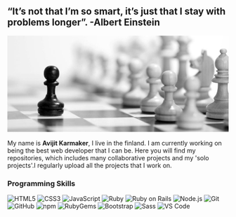## “It’s not that I’m so smart, it’s just that I stay with problems longer”. -Albert Einstein
<img src="images/ngu-1.jpg">

My name is <b> Avijit Karmaker</b>, I live in the finland. I am currently working on being the best web developer that I can be. Here you will find my repositories, which includes many collaborative projects and my 'solo projects'.I regularly upload all the projects that I work on.  

### Programming Skills

![HTML5](https://img.shields.io/badge/-HTML5-E34F26?style=for-the-badge&logo=HTML5&logoColor=white&labelColor=000)
![CSS3](https://img.shields.io/badge/-CSS3-1572B6?style=for-the-badge&logo=CSS3&logoColor=white&labelColor=000)
![JavaScript](https://img.shields.io/badge/-JavaScript-F7DF1E?style=for-the-badge&logo=JavaScript&logoColor=white&labelColor=000)
![Ruby](https://img.shields.io/badge/-Ruby-CC342D?style=for-the-badge&logo=Ruby&logoColor=white&labelColor=000)
![Ruby on Rails](https://img.shields.io/badge/-Ruby_on_Rails-CC0000?style=for-the-badge&logo=Ruby-on-Rails&logoColor=white&labelColor=000)
![Node.js](https://img.shields.io/badge/-Node.js-339933?style=for-the-badge&logo=Node.js&logoColor=white&labelColor=000)
![Git](https://img.shields.io/badge/-Git-F05032?style=for-the-badge&logo=Git&logoColor=white&labelColor=000)
![GitHub](https://img.shields.io/badge/-GitHub-181717?style=for-the-badge&logo=GitHub&logoColor=white&labelColor=000)
![npm](https://img.shields.io/badge/-npm-CB3837?style=for-the-badge&logo=Npm&logoColor=white&labelColor=000)
![RubyGems](https://img.shields.io/badge/-Ruby_Gems-E9573F?style=for-the-badge&logo=RubyGems&logoColor=white&labelColor=000)
![Bootstrap](https://img.shields.io/badge/-Bootstrap-563D7C?style=for-the-badge&logo=Bootstrap&logoColor=white&labelColor=000)
![Sass](https://img.shields.io/badge/-Sass-CC6699?style=for-the-badge&logo=Sass&logoColor=white&labelColor=000)
![VS Code](https://img.shields.io/badge/-VS_Code-007ACC?style=for-the-badge&logo=Visual-Studio-Code&logoColor=white&labelColor=000)
